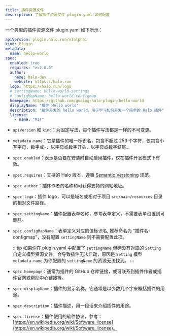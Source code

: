 ```yaml
---
title: 插件资源文件
description: 了解插件资源文件 plugin.yaml 如何配置
---
```


一个典型的插件资源文件 plugin.yaml 如下所示：

```yaml
apiVersion: plugin.halo.run/v1alpha1
kind: Plugin
metadata:
  name: hello-world
spec:
  enabled: true
  requires: ">=2.0.0"
  author:
    name: halo-dev
    website: https://halo.run
  logo: https://halo.run/logo
  # settingName: hello-world-settings
  # configMapName: hello-world-configmap
  homepage: https://github.com/guqing/halo-plugin-hello-world
  displayName: "插件 Hello world"
  description: "插件开发的 hello world，用于学习如何开发一个简单的 Halo 插件"
  license:
    - name: "MIT"
```

- `apiVersion` 和 `kind`：为固定写法，每个插件写法都是一样的不可变更。
- `metadata.name`：它是插件的唯一标识名，包含不超过 253 个字符，仅包含小写字母、数字或`-`，以字母或数字开头，以字母或数字结尾。
- `spec.enabled`：表示是否要在安装时自动启用插件，仅在插件开发模式下有效。
- `spec.requires`：支持的 Halo 版本，遵循 [Semantic Versioning](https://semver.org/lang/zh-CN/) 规范。
- `spec.author`：插件作者的名称和可获得支持的网站地址。
- `spec.logo`：插件 logo，可以是域名或相对于项目 `src/main/resources` 目录的相对文件路径。
- `spec.settingName`：插件配置表单名称，参考表单定义，不需要表单设置则可删除。
- `spec.configMapName`：表单定义对应的值标识名, 推荐命名为 "插件名-configmap"，没有配置 `settingName` 则不需要配置此项。

  :::tip
  如果你在 plugin.yaml 中配置了 `settingName` 但确没有对应的 `Setting` 自定义模型资源文件，会导致插件无法启动，原因是 `Setting` 模型 `metadata.name` 为你配置的 `settingName` 的资源无法找到。
  :::

- `spec.homepage`：通常为插件的 GitHub 仓库链接，或可联系到插件作者或插件官网或帮助中心链接等。
- `spec.displayName`：插件的显示名称，它通常是以少数几个字来概括插件的用途。
- `spec.description`：插件描述，用一段话来介绍插件的用途。
- `spec.license`：插件使用的软件协议，参考：[https://en.wikipedia.org/wiki/Software_license](https://en.wikipedia.org/wiki/Software_license)。
